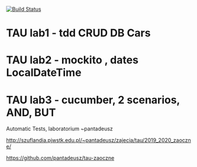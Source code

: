 
[![Build Status](https://travis-ci.org/ravczar/TAU1.svg?branch=master)](https://travis-ci.org/kchrusciel/TAU1)


# TAU lab1 - tdd CRUD DB Cars
# TAU lab2 - mockito , dates LocalDateTime
# TAU lab3 - cucumber, 2 scenarios, AND, BUT
Automatic Tests,  laboratorium  ~pantadeusz

http://szuflandia.pjwstk.edu.pl/~pantadeusz/zajecia/tau/2019_2020_zaoczne/

https://github.com/pantadeusz/tau-zaoczne
